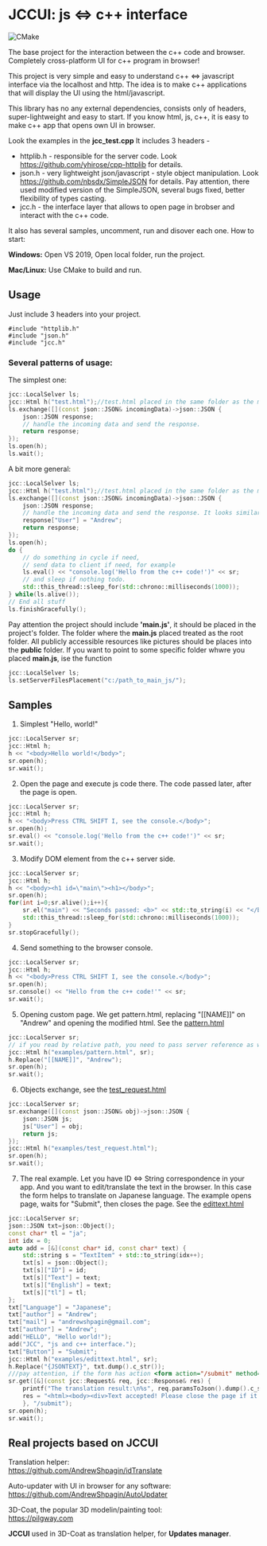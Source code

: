 # JCCUI:  js <=> c++ interface
![CMake](https://github.com/AndrewShpagin/jccui/actions/workflows/cmake.yml/badge.svg)

The base project for the interaction between the c++ code and browser. Completely cross-platform UI for c++ program in browser!

This project is very simple and easy to understand c++ <=> javascript interface via the localhost and http. The idea is to make c++ applications that will display the UI using the html/javascript. 

This library has no any external dependencies, consists only of headers, super-lightweight and easy to start. If you know html, js, c++, it is easy to make c++ app that opens own UI in browser.

Look the examples in the **jcc_test.cpp**
It includes 3 headers - 
* httplib.h - responsible for the server code. Look https://github.com/yhirose/cpp-httplib for details.
* json.h - very lightweight json/javascript - style object manipulation. Look https://github.com/nbsdx/SimpleJSON for details. Pay attention, there used modified version of the SimpleJSON, several bugs fixed, better flexibility of types casting.
* jcc.h - the interface layer that allows to open page in brobser and interact with the c++ code.

It also has several samples, uncomment, run and disover each one.
How to start:

**Windows:**
Open VS 2019, Open local folder, run the project.

**Mac/Linux:**
Use CMake to build and run.

## Usage
Just include 3 headers into your project.
```
#include "httplib.h"
#include "json.h"
#include "jcc.h"
```
### Several patterns of usage:

The simplest one:
```cpp
jcc::LocalSelver ls;
jcc::Html h("test.html");//test.html placed in the same folder as the main.js
ls.exchange([](const json::JSON& incomingData)->json::JSON {
	json::JSON response;
	// handle the incoming data and send the response.
	return response;
});
ls.open(h);
ls.wait();
```
A bit more general:
```cpp
jcc::LocalSelver ls;
jcc::Html h("test.html");//test.html placed in the same folder as the main.js
ls.exchange([](const json::JSON& incomingData)->json::JSON {
	json::JSON response;
	// handle the incoming data and send the response. It looks similar to js syntax
	response["User"] = "Andrew";	
	return response;
});
ls.open(h);
do {
	// do something in cycle if need, 
	// send data to client if need, for example
	ls.eval() << "console.log('Hello from the c++ code!')" << sr;
	// and sleep if nothing todo.
	std::this_thread::sleep_for(std::chrono::milliseconds(1000));
} while(ls.alive());
// End all stuff
ls.finishGracefully();	
```
Pay attention the project should include **'main.js'**, it should be placed in the project's folder. The folder where the **main.js** placed
treated as the root folder. All publicly accessible resources like pictures should be places into the **public** folder. If you want to point 
to some specific folder whwre you placed **main.js**, ise the function
```cpp
jcc::LocalSelver ls;
ls.setServerFilesPlacement("c:/path_to_main_js/");
```
## Samples
1. Simplest "Hello, world!"
```cpp
jcc::LocalServer sr;
jcc::Html h;
h << "<body>Hello world!</body>";
sr.open(h);
sr.wait();
```
2. Open the page and execute js code there. The code passed later, after the page is open.
```cpp
jcc::LocalServer sr;
jcc::Html h;
h << "<body>Press CTRL SHIFT I, see the console.</body>";
sr.open(h);
sr.eval() << "console.log('Hello from the c++ code!')" << sr;
sr.wait();
```
3. Modify DOM element from the c++ server side.
```cpp
jcc::LocalServer sr;
jcc::Html h;
h << "<body><h1 id=\"main\"><h1></body>";
sr.open(h);
for(int i=0;sr.alive();i++){
	sr.el("main") << "Seconds passed: <b>" << std::to_string(i) << "</b>" << sr;
	std::this_thread::sleep_for(std::chrono::milliseconds(1000));
}
sr.stopGracefully();
```
4. Send something to the browser console.
```cpp
jcc::LocalServer sr;
jcc::Html h;
h << "<body>Press CTRL SHIFT I, see the console.</body>";
sr.open(h);
sr.console() << "Hello from the c++ code!'" << sr;
sr.wait();
```
5. Opening custom page.  We get pattern.html, replacing "[[NAME]]" on "Andrew" and opening the modified html.
See the [pattern.html](examples/pattern.html)
```cpp
jcc::LocalServer sr;
// if you read by relative path, you need to pass server reference as well
jcc::Html h("examples/pattern.html", sr);
h.Replace("[[NAME]]", "Andrew");
sr.open(h);
sr.wait();
```
6. Objects exchange, see the [test_request.html](examples/test_request.html)
```cpp
jcc::LocalServer sr;
sr.exchange([](const json::JSON& obj)->json::JSON {
	json::JSON js;
	js["User"] = obj;
	return js;
});
jcc::Html h("examples/test_request.html");
sr.open(h);
sr.wait();
```
7. The real example. Let you have ID <=> String correspondence in your app. And you want to edit/translate the text in the browser.
In this case the form helps to translate on Japanese language. The example opens page, waits for "Submit", then closes the page.
See the [edittext.html](examples/edittext.html)
```cpp
jcc::LocalServer sr;
json::JSON txt=json::Object();
const char* tl = "ja";
int idx = 0;
auto add = [&](const char* id, const char* text) {
	std::string s = "TextItem" + std::to_string(idx++);
	txt[s] = json::Object();
	txt[s]["ID"] = id;
	txt[s]["Text"] = text;
	txt[s]["English"] = text;
	txt[s]["tl"] = tl;
};
txt["Language"] = "Japanese";
txt["author"] = "Andrew";
txt["mail"] = "andrewshpagin@gmail.com";
txt["author"] = "Andrew";
add("HELLO", "Hello world!");
add("JCC", "js and c++ interface.");
txt["Button"] = "Submit";
jcc::Html h("examples/edittext.html", sr);
h.Replace("{JSONTEXT}", txt.dump().c_str());
///pay attention, if the form has action <form action="/submit" method="get"> then the result of submitting will be passed there as json object, look the edittext.html
sr.get([&](const jcc::Request& req, jcc::Response& res) {
	printf("The translation result:\n%s", req.paramsToJson().dump().c_str());
	res = "<html><body><div>Text accepted! Please close the page if it is not closed automatically.</div><script>window.close();</script></body></html>";
	}, "/submit");
sr.open(h);
sr.wait();
```
## Real projects based on **JCCUI**

Translation helper:<br>
https://github.com/AndrewShpagin/idTranslate

Auto-updater with UI in browser for any software:<br>
https://github.com/AndrewShpagin/AutoUpdater


3D-Coat, the popular 3D modelin/painting tool:<br>
https://pilgway.com<br>

**JCCUI** used in 3D-Coat as translation helper, for **Updates manager**.
